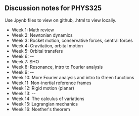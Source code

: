 ## Discussion notes for PHYS325

Use .ipynb files to view on github, .html to view locally.

- Week 1: Math review
- Week 2: Newtonian dynamics 
- Week 3: Rocket motion, conservative forces, central forces
- Week 4: Gravitation, orbital motion
- Week 5: Orbital transfers 
- Week 6: --
- Week 7: SHO
- Week 8: Resonance, intro to Fourier analysis
- Week 9: --
- Week 10: More Fourier analysis and intro to Green functions
- Week 11: Non-inertial reference frames
- Week 12: Rigid motion (planar)
- Week 13: --
- Week 14: The calculus of variations
- Week 15: Lagrangian mechanics
- Week 16: Noether's theorem

